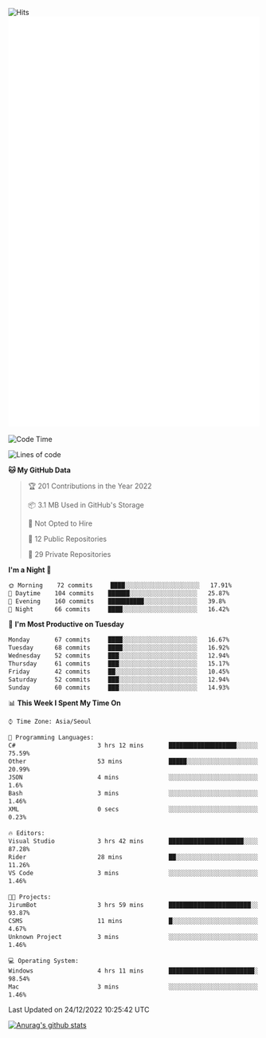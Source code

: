![Hits](https://hits.seeyoufarm.com/api/count/incr/badge.svg?url=https%3A%2F%2Fgithub.com%2Fkokose1234&count_bg=%2379C83D&title_bg=%23555555&icon=apple.svg&icon_color=%23E7E7E7&title=hits&edge_flat=false)
<br/>
![Metrics](https://github.com/kokose1234/kokose1234/blob/main/github-metrics.svg)

<!--START_SECTION:waka-->
![Code Time](http://img.shields.io/badge/Code%20Time-723%20hrs%2024%20mins-blue)

![Lines of code](https://img.shields.io/badge/From%20Hello%20World%20I%27ve%20Written-884%20Thousand%20lines%20of%20code-blue)

**🐱 My GitHub Data** 

> 🏆 201 Contributions in the Year 2022
 > 
> 📦 3.1 MB Used in GitHub's Storage 
 > 
> 🚫 Not Opted to Hire
 > 
> 📜 12 Public Repositories 
 > 
> 🔑 29 Private Repositories  
 > 
**I'm a Night 🦉** 

```text
🌞 Morning    72 commits     ████░░░░░░░░░░░░░░░░░░░░░   17.91% 
🌆 Daytime    104 commits    ██████░░░░░░░░░░░░░░░░░░░   25.87% 
🌃 Evening    160 commits    ██████████░░░░░░░░░░░░░░░   39.8% 
🌙 Night      66 commits     ████░░░░░░░░░░░░░░░░░░░░░   16.42%

```
📅 **I'm Most Productive on Tuesday** 

```text
Monday       67 commits     ████░░░░░░░░░░░░░░░░░░░░░   16.67% 
Tuesday      68 commits     ████░░░░░░░░░░░░░░░░░░░░░   16.92% 
Wednesday    52 commits     ███░░░░░░░░░░░░░░░░░░░░░░   12.94% 
Thursday     61 commits     ███░░░░░░░░░░░░░░░░░░░░░░   15.17% 
Friday       42 commits     ██░░░░░░░░░░░░░░░░░░░░░░░   10.45% 
Saturday     52 commits     ███░░░░░░░░░░░░░░░░░░░░░░   12.94% 
Sunday       60 commits     ███░░░░░░░░░░░░░░░░░░░░░░   14.93%

```


📊 **This Week I Spent My Time On** 

```text
⌚︎ Time Zone: Asia/Seoul

💬 Programming Languages: 
C#                       3 hrs 12 mins       ███████████████████░░░░░░   75.59% 
Other                    53 mins             █████░░░░░░░░░░░░░░░░░░░░   20.99% 
JSON                     4 mins              ░░░░░░░░░░░░░░░░░░░░░░░░░   1.6% 
Bash                     3 mins              ░░░░░░░░░░░░░░░░░░░░░░░░░   1.46% 
XML                      0 secs              ░░░░░░░░░░░░░░░░░░░░░░░░░   0.23%

🔥 Editors: 
Visual Studio            3 hrs 42 mins       █████████████████████░░░░   87.28% 
Rider                    28 mins             ██░░░░░░░░░░░░░░░░░░░░░░░   11.26% 
VS Code                  3 mins              ░░░░░░░░░░░░░░░░░░░░░░░░░   1.46%

🐱‍💻 Projects: 
JirumBot                 3 hrs 59 mins       ███████████████████████░░   93.87% 
CSMS                     11 mins             █░░░░░░░░░░░░░░░░░░░░░░░░   4.67% 
Unknown Project          3 mins              ░░░░░░░░░░░░░░░░░░░░░░░░░   1.46%

💻 Operating System: 
Windows                  4 hrs 11 mins       ████████████████████████░   98.54% 
Mac                      3 mins              ░░░░░░░░░░░░░░░░░░░░░░░░░   1.46%

```


 Last Updated on 24/12/2022 10:25:42 UTC
<!--END_SECTION:waka-->

[![Anurag's github stats](https://github-readme-stats.vercel.app/api?username=kokose1234&theme=dracula)](https://github.com/anuraghazra/github-readme-stats)



	
